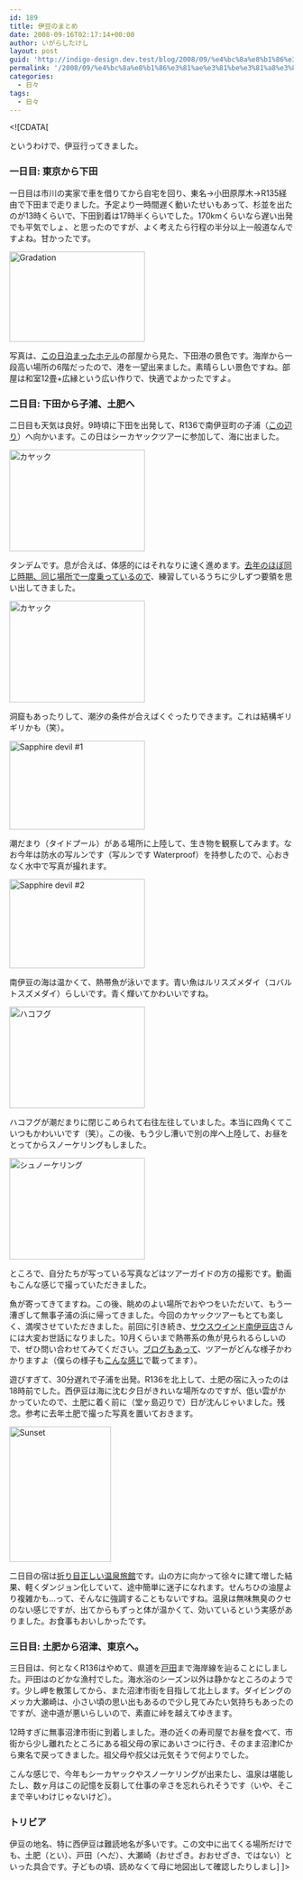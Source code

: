 ```yaml
---
id: 189
title: 伊豆のまとめ
date: 2008-09-16T02:17:14+00:00
author: いがらしたけし
layout: post
guid: 'http://indigo-design.dev.test/blog/2008/09/%e4%bc%8a%e8%b1%86%e3%81%ae%e3%81%be%e3%81%a8%e3%82%81/'
permalink: '/2008/09/%e4%bc%8a%e8%b1%86%e3%81%ae%e3%81%be%e3%81%a8%e3%82%81/'
categories:
  - 日々
tags:
  - 日々
---
```

&lt;![CDATA[<p>というわけで、伊豆行ってきました。</p><h3>一日目: 東京から下田</h3><p>一日目は市川の実家で車を借りてから自宅を回り、東名→小田原厚木→R135経由で下田まで走りました。予定より一時間遅く動いたせいもあって、杉並を出たのが13時くらいで、下田到着は17時半くらいでした。170kmくらいなら遅い出発でも平気でしょ、と思ったのですが、よく考えたら行程の半分以上一般道なんですよね。甘かったです。</p><p><a href="http://www.flickr.com/photos/takeshi81/2856612074/" title="Gradation by Takeshi*, on Flickr"><img src="http://farm4.static.flickr.com/3270/2856612074_00d0a45674_m.jpg" width="240" height="160" alt="Gradation" /></a></p><p>写真は、<a href="http://www.baykuro.co.jp/">この日泊まったホテル</a>の部屋から見た、下田港の景色です。海岸から一段高い場所の6階だったので、港を一望出来ました。素晴らしい景色ですね。部屋は和室12畳+広縁という広い作りで、快適でよかったですよ。</p><h3>二日目: 下田から子浦、土肥へ</h3><p>二日目も天気は良好。9時頃に下田を出発して、R136で南伊豆町の子浦（<a href="http://maps.google.co.jp/maps?f=q&amp;hl=ja&amp;geocode=&amp;q=%E5%8D%97%E4%BC%8A%E8%B1%86%E7%94%BA%E5%AD%90%E6%B5%A6&amp;ie=UTF8&amp;ll=34.720169,138.841095&amp;spn=1.031686,1.768799&amp;z=9&amp;msa=0&amp;msid=109904318593988052888.00000112e0bd5eb35babf">この辺り</a>）へ向かいます。この日はシーカヤックツアーに参加して、海に出ました。</p><p><a href="http://photozou.jp/photo/show/120767/12772535"><img src="http://art5.photozou.jp/pub/767/120767/photo/12772535.jpg" alt="カヤック" width="240" height="180" /></a></p><p>タンデムです。息が合えば、体感的にはそれなりに速く進めます。<a href="http://armadillo75.blog35.fc2.com/category1-5.html">去年のほぼ同じ時期、同じ場所で一度乗っているので</a>、練習しているうちに少しずつ要領を思い出してきました。</p><p><a href="http://photozou.jp/photo/show/120767/12772536"><img src="http://art9.photozou.jp/pub/767/120767/photo/12772536.jpg" alt="カヤック" width="240" height="180" /></a></p><p>洞窟もあったりして、潮汐の条件が合えばくぐったりできます。これは結構ギリギリかも（笑）。</p><p><a href="http://www.flickr.com/photos/takeshi81/2856612168/" title="Sapphire devil #1 by Takeshi*, on Flickr"><img src="http://farm4.static.flickr.com/3101/2856612168_90f9e20fa8_m.jpg" width="240" height="157" alt="Sapphire devil #1" /></a></p><p>潮だまり（タイドプール）がある場所に上陸して、生き物を観察してみます。なお今年は防水の写ルンです（写ルンです Waterproof）を持参したので、心おきなく水中で写真が撮れます。</p><p><a href="http://www.flickr.com/photos/takeshi81/2856612260/" title="Sapphire devil #2 by Takeshi*, on Flickr"><img src="http://farm4.static.flickr.com/3271/2856612260_cede2475a1_m.jpg" width="240" height="158" alt="Sapphire devil #2" /></a></p><p>南伊豆の海は温かくて、熱帯魚が泳いでます。青い魚はルリスズメダイ（コバルトスズメダイ）らしいです。青く輝いてかわいいですね。</p><p><a href="http://photozou.jp/photo/show/120767/12772538"><img src="http://art4.photozou.jp/pub/767/120767/photo/12772538.jpg" alt="ハコフグ" width="240" height="180" /></a></p><p>ハコフグが潮だまりに閉じこめられて右往左往していました。本当に四角くてこいつもかわいいです（笑）。この後、もう少し漕いで別の岸へ上陸して、お昼をとってからスノーケリングもしました。</p><p><a href="http://photozou.jp/photo/show/120767/12772532"><img src="http://art9.photozou.jp/pub/767/120767/photo/12772532.jpg" alt="シュノーケリング" width="240" height="180" /></a></p><p>ところで、自分たちが写っている写真などはツアーガイドの方の撮影です。動画もこんな感じで撮っていただきました。</p><p></p><p>魚が寄ってきてますね。この後、眺めのよい場所でおやつをいただいて、もう一漕ぎして無事子浦の浜に帰ってきました。今回のカヤックツアーもとても楽しく、満喫させていただきました。前回に引き続き、<a href="http://homepage1.nifty.com/southwind/">サウスウインド南伊豆店</a>さんには大変お世話になりました。10月くらいまで熱帯系の魚が見られるらしいので、ぜひ問い合わせてみてください。<a href="http://southwind777.cocolog-nifty.com/blog/">ブログもあって</a>、ツアーがどんな様子かわかりますよ（僕らの様子も<a href="http://southwind777.cocolog-nifty.com/blog/2008/09/post-be09.html">こんな感じ</a>で載ってます）。</p><p>遊びすぎて、30分遅れで子浦を出発。R136を北上して、土肥の宿に入ったのは18時前でした。西伊豆は海に沈む夕日がきれいな場所なのですが、低い雲がかかっていたので、土肥に着く前に（堂ヶ島辺りで）日が沈んじゃいました。残念。参考に去年土肥で撮った写真を置いておきます。</p><p><a href="http://www.flickr.com/photos/takeshi81/1427401884/" title="Sunset by Takeshi*, on Flickr"><img src="http://farm2.static.flickr.com/1113/1427401884_0ebae1ac37_m.jpg" width="180" height="240" alt="Sunset" /></a></p><p>二日目の宿は<a href="http://www.toi-arai.co.jp/">折り目正しい温泉旅館</a>です。山の方に向かって徐々に建て増した結果、軽くダンジョン化していて、途中簡単に迷子になれます。せんちひの油屋より複雑かも…って、そんなに強調することもないですね。温泉は無味無臭のクセのない感じですが、出てからもずっと体が温かくて、効いているという実感がありました。お食事もおいしかったです。</p><h3>三日目: 土肥から沼津、東京へ。</h3><p>三日目は、何となくR136はやめて、県道を<a href="http://maps.google.co.jp/maps?q=%E6%B2%BC%E6%B4%A5%E5%B8%82%E6%88%B8%E7%94%B0&amp;ie=UTF8&amp;ll=34.981909,138.777924&amp;spn=0.128552,0.2211&amp;z=12&amp;iwloc=addr">戸田</a>まで海岸線を辿ることにしました。戸田はのどかな漁村でした。海水浴のシーズン以外は静かなところのようです。少し岬を散策してから、また沼津市街を目指して北上します。ダイビングのメッカ大瀬崎は、小さい頃の思い出もあるので少し見てみたい気持ちもあったのですが、途中道が悪いらしいので、素直に峠を越えてゆきます。</p><p>12時すぎに無事沼津市街に到着しました。港の近くの寿司屋でお昼を食べて、市街から少し離れたところにある祖父母の家にあいさつに行き、そのまま沼津ICから東名で戻ってきました。祖父母や叔父は元気そうで何よりでした。</p><p>こんな感じで、今年もシーカヤックやスノーケリングが出来たし、温泉は堪能したし、数ヶ月はこの記憶を反芻して仕事の辛さを忘れられそうです（いや、そこまで辛いわけじゃないけど）。</p><h3>トリビア</h3><p>伊豆の地名、特に西伊豆は難読地名が多いです。この文中に出てくる場所だけでも、土肥（とい）、戸田（へだ）、大瀬崎（おせざき。おおせざき、ではない）といった具合です。子どもの頃、読めなくて母に地図出して確認したりしまし]
]&gt;